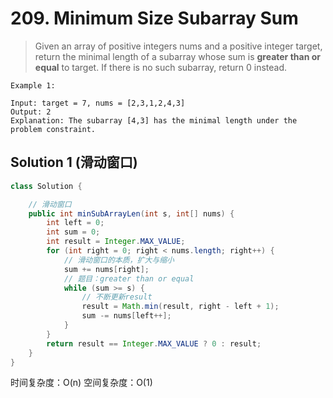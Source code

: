 # 209. Minimum Size Subarray Sum

>Given an array of positive integers nums and a positive integer target, return the minimal length of a 
subarray
 whose sum is **greater than or equal** to target. If there is no such subarray, return 0 instead.

 
```
Example 1:

Input: target = 7, nums = [2,3,1,2,4,3]
Output: 2
Explanation: The subarray [4,3] has the minimal length under the problem constraint.
```

## Solution 1 (滑动窗口)
```java
class Solution {

    // 滑动窗口
    public int minSubArrayLen(int s, int[] nums) {
        int left = 0;
        int sum = 0;
        int result = Integer.MAX_VALUE;
        for (int right = 0; right < nums.length; right++) {
            // 滑动窗口的本质，扩大与缩小
            sum += nums[right];
            // 题目：greater than or equal
            while (sum >= s) {
                // 不断更新result
                result = Math.min(result, right - left + 1);
                sum -= nums[left++];
            }
        }
        return result == Integer.MAX_VALUE ? 0 : result;
    }
}
```

时间复杂度：O(n)
空间复杂度：O(1)